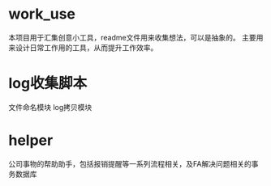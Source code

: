 # work_use
本项目用于汇集创意小工具，readme文件用来收集想法，可以是抽象的。
主要用来设计日常工作用的工具，从而提升工作效率。

# log收集脚本
文件命名模块
log拷贝模块

# helper
公司事物的帮助助手，包括报销提醒等一系列流程相关，及FA解决问题相关的事务数据库
